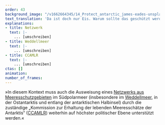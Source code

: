 ```yaml
---
order: 43
background_image: "/v1662664345/14_Protect_antarctic_james-eades-unsplash_g6qgos_rjhhpn.jpg"
text_translation: 'Da ist doch nur Eis. Warum sollte das geschützt werden? Unsere Polarforscher:innen kennen mindestens acht gute Gründe dafür.'
explanations:
- title: Netzwerk
  text: |-
    ... [umschreiben]
- title: Weddellmeer
  text: |-
    ... [umschreiben]
- title: CCAMLR
  text: |-
    ... [umschreiben]
ctas: []
animation:
number_of_frames:
---
```

»In diesem Kontext muss auch die Ausweisung eines [Netzwerks aus Meeresschutzgebieten](# "Netzwerk") im Südpolarmeer (insbesondere im [Weddellmeer](# "Weddellmeer"), in der Ostantarktis und entlang der antarktischen Halbinsel) durch die zuständige „Kommission zur Erhaltung der lebenden Meeresschätze der Antarktis“ ([CCAMLR](# "CCAMLR")) weiterhin auf höchster politischer Ebene unterstützt werden.«